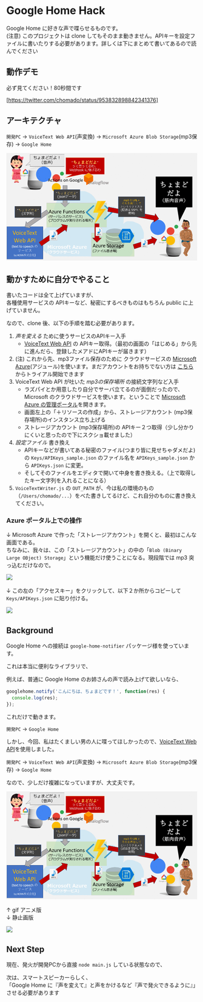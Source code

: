 # Google Home Hack

Google Home に好きな声で喋らせるものです。     
(注意) このプロジェクトは clone してもそのまま動きません。APIキーを設定ファイルに書いたりする必要があります。詳しくは下にまとめて書いてあるので読んでください

## 動作デモ

必ず見てください！80秒間です

[https://twitter.com/chomado/status/953832898842341376]

## アーキテクチャ

`開発PC` → `VoiceText Web API`(声変換) → `Microsoft Azure Blob Storage`(mp3保存) → `Google Home`

![](Img/architecture.gif)

## 動かすために自分でやること

書いたコードは全て上げていますが、   
各種使用サービスの APIキーなど、秘密にするべきものはもちろん public に上げていません。

なので、clone 後、以下の手順を踏む必要があります。    


1. *声を変える* ために使うサービスのAPIキー入手
    - [VoiceText Web API](https://cloud.voicetext.jp/webapi) の APIキー取得。（最初の画面の「はじめる」から先に進んだら、登録したメアドにAPIキーが届きます）
2. (注) これから先、mp3ファイル保存のために クラウドサービスの [Microsoft Azure](https://aka.ms/azureevajp)(アジュール)を使います。まだアカウントをお持ちでない方は [こちら](https://aka.ms/azureevajp)からトライアル開始できます
2. VoiceText Web API が吐いた *mp3の保存場所* の接続文字列など入手
    - ラズパイとか用意したり自分でサーバ立てるのが面倒だったので、Microsoft のクラウドサービスを使います。ということで [Microsoft Azure の管理ポータル](http://portal.azure.com)を開きます。
	- 画面左上の「＋リソースの作成」から、ストレージアカウント (mp3保存場所)のインスタンス立ち上げる
    - ストレージアカウント (mp3保存場所)の APIキー２つ取得（少し分かりにくいと思ったので下にスクショ載せました）
3. *設定ファイル* 書き換え
    - APIキーなどが書いてある秘密のファイル(つまり皆に見せちゃダメだよ)の `Keys/APIKeys_sample.json` のファイル名を `APIKeys_sample.json` から `APIKeys.json` に変更。
    - そしてそのファイルをエディタで開いて中身を書き換える。（上で取得したキー文字列を入れることになる）
4. `VoiceTextWriter.js` の `OUT_PATH` が、今は私の環境のもの（`/Users/chomado/...`）をべた書きしてるけど、これ自分のものに書き換えてください。

### Azure ポータル上での操作

↓ Microsoft Azure で作った「ストレージアカウント」を開くと、最初はこんな画面である。    
ちなみに、我々は、この「ストレージアカウント」の中の「`Blob (Binary Large OBject) Storage`」という機能だけ使うことになる。現段階では mp3 突っ込むだけなので。

![](Img/ScreenShot/about_storageAccount1.png)

↓ この左の「アクセスキー」をクリックして、以下２か所からコピーして `Keys/APIKeys.json` に貼り付ける。

![](Img/ScreenShot/get_storageAccount_keys.png)


## Background

Google Home への接続は `google-home-notifier` パッケージ様を使っています。

これは本当に便利なライブラリで、

例えば、普通に Google Home のお姉さんの声で読み上げて欲しいなら、
````js
googlehome.notify('こんにちは、ちょまどです！', function(res) {
  console.log(res);
});
````
これだけで動きます。

`開発PC` → `Google Home`

しかし、今回、私はたくましい男の人に喋ってほしかったので、[VoiceText Web API](https://cloud.voicetext.jp/webapi)を使用しました。

`開発PC` → `VoiceText Web API`(声変換) → `Microsoft Azure Blob Storage`(mp3保存) → `Google Home`

なので、少しだけ複雑になっていますが、大丈夫です。

![](Img/architecture.gif)

↑ gif アニメ版    
↓ 静止画版

![](Img/architecture.png)

## Next Step

現在、発火が開発PCから直接 `node main.js` している状態なので、

次は、スマートスピーカーらしく、    
「Google Home に『声を変えて』と声をかけるなど『声で発火できるように』」させる必要があります
